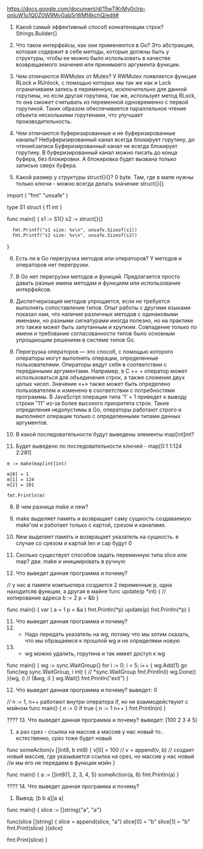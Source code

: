 https://docs.google.com/document/d/15wTlKrMy0clrp-qnIuW1u1Q0Z0W9MyGab5rWMf4kchQ/edit#

1. Какой самый эффективный способ конкатенации строк? Strings.Builder{}

2. Что такое интерфейсы, как они применяются в Go? Это абстракция, которая содержит в себе методы, которые должны быть у структуры, чтобы ее можно было использовать в качестве возвращаемого значения или принимаего аргумента функции.

3. Чем отличаются RWMutex от Mutex?
    У RWMutex появляется функция RLock и RUnlock, с помощью которых мы так же как и Lock ограничиваем запись в переменную, исключительно для данной горутины, но если другая горутина, так же, использует метод RLock, то она сможет считывать из переменной одновременно с первой горутиной.
    Таких образом обеспечивается параллельное чтение объекта несколькими горутинами, что улучшает производительность.

4. Чем отличаются буферизированные и не буферизированные каналы? Небуферизированный канал всегда блокирует горутину, до чтения\записи Буферизированный канал не всегда блокирует горутину. В буферизированный канал можно писать до конца буфера, без блокировки. А блокировка будет вызвана только записью сверх буфера.

5. Какой размер у структуры struct{}{}? 0 byte. Там, где в мапе нужны только ключи - можно всегда делать значение struct{}{}

  import (
      "fmt"
      "unsafe"
  )

  type S1 struct {
      f1 int
  }

  func main() {
      s1 := S1{}
      s2 := struct{}{}

      fmt.Printf("s1 size: %v\n", unsafe.Sizeof(s1))
      fmt.Printf("s2 size: %v\n", unsafe.Sizeof(s2))
  }

6. Есть ли в Go перегрузка методов или операторов? У методов и операторов нет перегрузки.

 1. В Go нет перегрузки методов и функций. Предлагается просто давать разные имена методам и функциям или использование интерфейсов.

 2. Диспетчеризация методов упрощается, если не требуется выполнять сопоставление типов. Опыт работы с другими языками показал нам, что наличие различных методов с одинаковыми именами, но разными сигнатурами иногда полезно, но на практике это также может быть запутанным и хрупким. Совпадение только по имени и требование согласованности типов было основным упрощающим решением в системе типов Go.

 3. Перегрузка операторов — это способ, с помощью которого операторы могут выполнять операции, определенные пользователями. Операторы ведут себя в соответствии с переданными аргументами. Например, в C ++ + оператор может использоваться для объединения строк, а также сложения двух целых чисел. Значение «+» также может быть определено пользователем и изменено в соответствии с потребностями программы. В JavaScript операция типа '1' + 1 приведет к выводу строки "11" из-за более высокого приоритета строк. Такие определения недопустимы в Go, операторы работают строго и выполняют операции только с определенными типами данных аргументов.

7. В какой последовательности будут выведены элементы map[int]int? 
  1. Будет выведено по последовательности ключей - map[0:1 1:124 2:281]

	m := make(map[int]int)

	m[0] = 1
	m[1] = 124
	m[2] = 281

	fmt.Println(m)

8. В чем разница make и new? 

 1. make выделяет память и возвращает саму сущность создаваемую make'ом и работает только с картой, срезом и каналами. 

 2. New выделяет память и возвращает указатель на сущность. в случае со срезом и картой len и cap будут 0

9. Сколько существует способов задать переменную типа slice или map? два: make и инициировать в ручную

10. Что выведет данная программа и почему? 

// у нас в памяти компьютера создается 2 переменные p, одна находитсяв функции, а другая в майне
func update(p *int) { // копирование адреса
	b := 2
	p = &b
}

func main() {
	var (
		a = 1
		p = &a
	)
	fmt.Println(*p)
	update(p)
	fmt.Println(*p)
}

11. Что выведет данная программа и почему? 
 1. - Надо передать указатель на wg, потому что мы хотим сказать, что мы обращаемся к прошлой wg и не определяем новую
 2. - wg можно удалить, горутина и так имеет доступ к wg

func main() {
	wg := sync.WaitGroup{}
	for i := 0; i < 5; i++ {
		wg.Add(1)
		go func(wg sync.WaitGroup, i int) { // *sync.WaitGroup
			fmt.Println(i)
			wg.Done()
		}(wg, i)                            // (&wg, i)
	}
	wg.Wait()
	fmt.Println("exit")
}

12. Что выведет данная программа и почему? выведет: 0

// n := 1, n++  работают внутри оператора if, но не взаимодействуют с мэйном
func main() { 
	n := 0
	if true {
	    n := 1 
		n++
	}
	fmt.Println(n)
}


???? 13. Что выведет данная программа и почему? выведет: [100 2 3 4 5] 

 1. а раз срез - ссылка на массив
    а массив у нас новый
    то.. естественно, срез тоже будет новый

func someAction(v []int8, b int8) {
  v[0] = 100 // 
  v = append(v, b) // создает новый массив, где указывается ссылка на срез, но массив у нас новый                          
  //и мы его  не передаем в функции мэйн
}

func main() {
  a := []int8{1, 2, 3, 4, 5}
  someAction(a, 6)
  fmt.Println(a)
}





???? 14. Что выведет данная программа и почему?

 1. Вывод: [b b a][a a]


func main() {
  slice := []string{"a", "a"}

  func(slice []string) {
     slice = append(slice, "a")
     slice[0] = "b"
     slice[1] = "b"
     fmt.Print(slice)
  }(slice)

  fmt.Print(slice)
}
